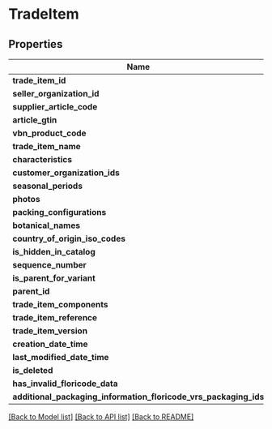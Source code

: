 # TradeItem

## Properties
Name | Type | Description | Notes
------------ | ------------- | ------------- | -------------
**trade_item_id** | **str** |  | 
**seller_organization_id** | **str** |  | 
**supplier_article_code** | **str** |  | 
**article_gtin** | **str** |  | [optional] 
**vbn_product_code** | **int** |  | 
**trade_item_name** | [**TradeItemName**](TradeItemName.md) |  | 
**characteristics** | [**list[Characteristic]**](Characteristic.md) |  | 
**customer_organization_ids** | **list[str]** |  | [optional] 
**seasonal_periods** | [**list[SeasonalPeriod]**](SeasonalPeriod.md) |  | [optional] 
**photos** | [**list[Photo]**](Photo.md) |  | 
**packing_configurations** | [**list[PackingConfiguration]**](PackingConfiguration.md) |  | 
**botanical_names** | **list[str]** |  | [optional] 
**country_of_origin_iso_codes** | **list[str]** |  | [optional] 
**is_hidden_in_catalog** | **bool** |  | 
**sequence_number** | **int** |  | 
**is_parent_for_variant** | **bool** |  | [optional] 
**parent_id** | **str** |  | [optional] 
**trade_item_components** | [**list[TradeItemComponent]**](TradeItemComponent.md) |  | [optional] 
**trade_item_reference** | **str** |  | [optional] 
**trade_item_version** | **int** |  | [optional] 
**creation_date_time** | **datetime** |  | 
**last_modified_date_time** | **datetime** |  | 
**is_deleted** | **bool** |  | [optional] 
**has_invalid_floricode_data** | **bool** |  | 
**additional_packaging_information_floricode_vrs_packaging_ids** | **list[str]** |  | [optional] 

[[Back to Model list]](../README.md#documentation-for-models) [[Back to API list]](../README.md#documentation-for-api-endpoints) [[Back to README]](../README.md)

